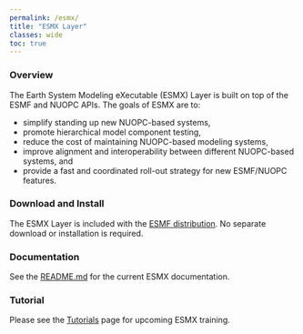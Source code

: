 ```yaml
---
permalink: /esmx/
title: "ESMX Layer"
classes: wide
toc: true
---
```


### Overview

The Earth System Modeling eXecutable (ESMX) Layer is built on top of the ESMF and NUOPC APIs. The goals of ESMX are to:
- simplify standing up new NUOPC-based systems,
- promote hierarchical model component testing, 
- reduce the cost of maintaining NUOPC-based modeling systems, 
- improve alignment and interoperability between different NUOPC-based systems, and
- provide a fast and coordinated roll-out strategy for new ESMF/NUOPC features.

### Download and Install

The ESMX Layer is included with the [ESMF distribution](/download/).
No separate download or installation is required.

### Documentation

See the [README.md](https://github.com/esmf-org/esmf/tree/develop/src/addon/ESMX) for the current ESMX documentation.

### Tutorial

Please see the [Tutorials](/tutorials/) page for upcoming ESMX training.
